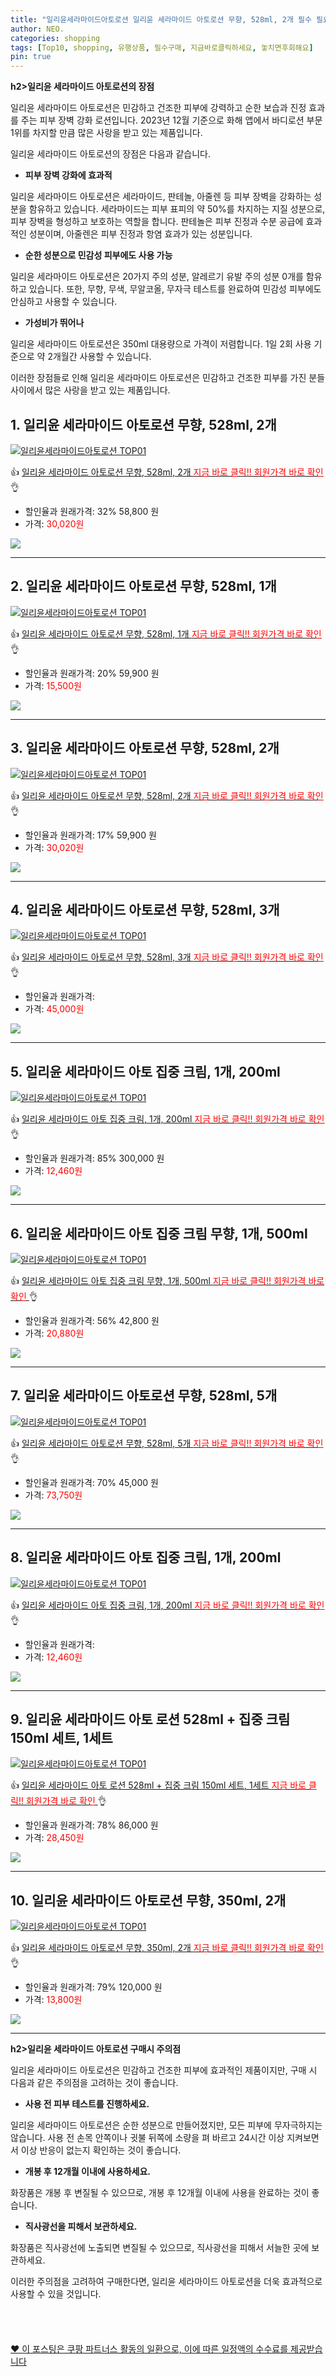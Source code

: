 ```yaml
---
title: "일리윤세라마이드아토로션 일리윤 세라마이드 아토로션 무향, 528ml, 2개 필수 필요 추천 제품 비교 최저 가격 비교 장점 구매 후기 구매평"
author: NEO.
categories: shopping
tags: [Top10, shopping, 유행상품, 필수구매, 지금바로클릭하세요, 놓치면후회해요]
pin: true
---
```

**h2>일리윤 세라마이드 아토로션의 장점**

일리윤 세라마이드 아토로션은 민감하고 건조한 피부에 강력하고 순한 보습과 진정 효과를 주는 피부 장벽 강화 로션입니다. 2023년 12월 기준으로 화해 앱에서 바디로션 부문 1위를 차지할 만큼 많은 사랑을 받고 있는 제품입니다.

일리윤 세라마이드 아토로션의 장점은 다음과 같습니다.

* **피부 장벽 강화에 효과적**

일리윤 세라마이드 아토로션은 세라마이드, 판테놀, 아줄렌 등 피부 장벽을 강화하는 성분을 함유하고 있습니다. 세라마이드는 피부 표피의 약 50%를 차지하는 지질 성분으로, 피부 장벽을 형성하고 보호하는 역할을 합니다. 판테놀은 피부 진정과 수분 공급에 효과적인 성분이며, 아줄렌은 피부 진정과 항염 효과가 있는 성분입니다.

* **순한 성분으로 민감성 피부에도 사용 가능**

일리윤 세라마이드 아토로션은 20가지 주의 성분, 알레르기 유발 주의 성분 0개를 함유하고 있습니다. 또한, 무향, 무색, 무알코올, 무자극 테스트를 완료하여 민감성 피부에도 안심하고 사용할 수 있습니다.

* **가성비가 뛰어나**

일리윤 세라마이드 아토로션은 350ml 대용량으로 가격이 저렴합니다. 1일 2회 사용 기준으로 약 2개월간 사용할 수 있습니다.

이러한 장점들로 인해 일리윤 세라마이드 아토로션은 민감하고 건조한 피부를 가진 분들 사이에서 많은 사랑을 받고 있는 제품입니다.

   

## 1. 일리윤 세라마이드 아토로션 무향, 528ml, 2개

[![일리윤세라마이드아토로션 TOP01](https://thumbnail7.coupangcdn.com/thumbnails/remote/490x490ex/image/retail/images/863645286565003-a19402c5-5b08-4c35-9114-21fea8fa6983.jpg)](https://link.coupang.com/re/AFFSDP?lptag=AF3617701&subid=GithubCoopas&pageKey=6936824598&traceid=V0-153&itemId=16807084664&vendorItemId=84723562392)


👍 [일리윤 세라마이드 아토로션 무향, 528ml, 2개 <font color=red> 지금 바로 클릭!! 회원가격 바로 확인 </font> ](https://link.coupang.com/re/AFFSDP?lptag=AF3617701&subid=GithubCoopas&pageKey=6936824598&traceid=V0-153&itemId=16807084664&vendorItemId=84723562392) 👌 


- 할인율과 원래가격: 32%  58,800   원
- 가격: <span style='color:red'>30,020원</span>

[![](/discount_price.png)](https://link.coupang.com/re/AFFSDP?lptag=AF3617701&subid=GithubCoopas&pageKey=6936824598&traceid=V0-153&itemId=16807084664&vendorItemId=84723562392)

---


   

## 2. 일리윤 세라마이드 아토로션 무향, 528ml, 1개

[![일리윤세라마이드아토로션 TOP01](https://thumbnail6.coupangcdn.com/thumbnails/remote/490x490ex/image/retail/images/863489696662833-cfbde4f5-c918-4261-ad07-58fb679f1184.jpg)](https://link.coupang.com/re/AFFSDP?lptag=AF3617701&subid=GithubCoopas&pageKey=6936824598&traceid=V0-153&itemId=13311997229&vendorItemId=3335127002)


👍 [일리윤 세라마이드 아토로션 무향, 528ml, 1개 <font color=red> 지금 바로 클릭!! 회원가격 바로 확인 </font> ](https://link.coupang.com/re/AFFSDP?lptag=AF3617701&subid=GithubCoopas&pageKey=6936824598&traceid=V0-153&itemId=13311997229&vendorItemId=3335127002) 👌 


- 할인율과 원래가격: 20%  59,900   원
- 가격: <span style='color:red'>15,500원</span>

[![](/discount_price.png)](https://link.coupang.com/re/AFFSDP?lptag=AF3617701&subid=GithubCoopas&pageKey=6936824598&traceid=V0-153&itemId=13311997229&vendorItemId=3335127002)

---


   

## 3. 일리윤 세라마이드 아토로션 무향, 528ml, 2개

[![일리윤세라마이드아토로션 TOP01](https://thumbnail7.coupangcdn.com/thumbnails/remote/490x490ex/image/retail/images/863645286565003-a19402c5-5b08-4c35-9114-21fea8fa6983.jpg)](https://link.coupang.com/re/AFFSDP?lptag=AF3617701&subid=GithubCoopas&pageKey=6936824598&traceid=V0-153&itemId=16807084664&vendorItemId=84723562392)


👍 [일리윤 세라마이드 아토로션 무향, 528ml, 2개 <font color=red> 지금 바로 클릭!! 회원가격 바로 확인 </font> ](https://link.coupang.com/re/AFFSDP?lptag=AF3617701&subid=GithubCoopas&pageKey=6936824598&traceid=V0-153&itemId=16807084664&vendorItemId=84723562392) 👌 


- 할인율과 원래가격: 17%  59,900   원
- 가격: <span style='color:red'>30,020원</span>

[![](/discount_price.png)](https://link.coupang.com/re/AFFSDP?lptag=AF3617701&subid=GithubCoopas&pageKey=6936824598&traceid=V0-153&itemId=16807084664&vendorItemId=84723562392)

---


   

## 4. 일리윤 세라마이드 아토로션 무향, 528ml, 3개

[![일리윤세라마이드아토로션 TOP01](https://thumbnail8.coupangcdn.com/thumbnails/remote/490x490ex/image/retail/images/2464714516783457-a76fded1-a12d-4809-8230-774232f477be.jpg)](https://link.coupang.com/re/AFFSDP?lptag=AF3617701&subid=GithubCoopas&pageKey=6936824598&traceid=V0-153&itemId=13836970307&vendorItemId=85480601736)


👍 [일리윤 세라마이드 아토로션 무향, 528ml, 3개 <font color=red> 지금 바로 클릭!! 회원가격 바로 확인 </font> ](https://link.coupang.com/re/AFFSDP?lptag=AF3617701&subid=GithubCoopas&pageKey=6936824598&traceid=V0-153&itemId=13836970307&vendorItemId=85480601736) 👌 


- 할인율과 원래가격: 
- 가격: <span style='color:red'>45,000원</span>

[![](/discount_price.png)](https://link.coupang.com/re/AFFSDP?lptag=AF3617701&subid=GithubCoopas&pageKey=6936824598&traceid=V0-153&itemId=13836970307&vendorItemId=85480601736)

---


   

## 5. 일리윤 세라마이드 아토 집중 크림, 1개, 200ml

[![일리윤세라마이드아토로션 TOP01](https://thumbnail7.coupangcdn.com/thumbnails/remote/490x490ex/image/retail/images/6939942633051113-84fc83f0-3e09-412d-8a7d-11f9f621a510.jpg)](https://link.coupang.com/re/AFFSDP?lptag=AF3617701&subid=GithubCoopas&pageKey=7255541573&traceid=V0-153&itemId=16807390921&vendorItemId=3003330255)


👍 [일리윤 세라마이드 아토 집중 크림, 1개, 200ml <font color=red> 지금 바로 클릭!! 회원가격 바로 확인 </font> ](https://link.coupang.com/re/AFFSDP?lptag=AF3617701&subid=GithubCoopas&pageKey=7255541573&traceid=V0-153&itemId=16807390921&vendorItemId=3003330255) 👌 


- 할인율과 원래가격: 85%  300,000   원
- 가격: <span style='color:red'>12,460원</span>

[![](/discount_price.png)](https://link.coupang.com/re/AFFSDP?lptag=AF3617701&subid=GithubCoopas&pageKey=7255541573&traceid=V0-153&itemId=16807390921&vendorItemId=3003330255)

---


   

## 6. 일리윤 세라마이드 아토 집중 크림 무향, 1개, 500ml

[![일리윤세라마이드아토로션 TOP01](https://thumbnail8.coupangcdn.com/thumbnails/remote/490x490ex/image/retail/images/862931127445978-aeb747ca-ef44-4f1e-ac84-0a5113c72dc1.jpg)](https://link.coupang.com/re/AFFSDP?lptag=AF3617701&subid=GithubCoopas&pageKey=6980895530&traceid=V0-153&itemId=16807258610&vendorItemId=3335127000)


👍 [일리윤 세라마이드 아토 집중 크림 무향, 1개, 500ml <font color=red> 지금 바로 클릭!! 회원가격 바로 확인 </font> ](https://link.coupang.com/re/AFFSDP?lptag=AF3617701&subid=GithubCoopas&pageKey=6980895530&traceid=V0-153&itemId=16807258610&vendorItemId=3335127000) 👌 


- 할인율과 원래가격: 56%  42,800   원
- 가격: <span style='color:red'>20,880원</span>

[![](/discount_price.png)](https://link.coupang.com/re/AFFSDP?lptag=AF3617701&subid=GithubCoopas&pageKey=6980895530&traceid=V0-153&itemId=16807258610&vendorItemId=3335127000)

---


   

## 7. 일리윤 세라마이드 아토로션 무향, 528ml, 5개

[![일리윤세라마이드아토로션 TOP01](https://thumbnail9.coupangcdn.com/thumbnails/remote/490x490ex/image/retail/images/863687460447819-bcc7bbfc-0620-4425-b883-3d56d92a0b60.jpg)](https://link.coupang.com/re/AFFSDP?lptag=AF3617701&subid=GithubCoopas&pageKey=6936824598&traceid=V0-153&itemId=4046794499&vendorItemId=85006374658)


👍 [일리윤 세라마이드 아토로션 무향, 528ml, 5개 <font color=red> 지금 바로 클릭!! 회원가격 바로 확인 </font> ](https://link.coupang.com/re/AFFSDP?lptag=AF3617701&subid=GithubCoopas&pageKey=6936824598&traceid=V0-153&itemId=4046794499&vendorItemId=85006374658) 👌 


- 할인율과 원래가격: 70%  45,000   원
- 가격: <span style='color:red'>73,750원</span>

[![](/discount_price.png)](https://link.coupang.com/re/AFFSDP?lptag=AF3617701&subid=GithubCoopas&pageKey=6936824598&traceid=V0-153&itemId=4046794499&vendorItemId=85006374658)

---


   

## 8. 일리윤 세라마이드 아토 집중 크림, 1개, 200ml

[![일리윤세라마이드아토로션 TOP01](https://thumbnail7.coupangcdn.com/thumbnails/remote/490x490ex/image/retail/images/6939942633051113-84fc83f0-3e09-412d-8a7d-11f9f621a510.jpg)](https://link.coupang.com/re/AFFSDP?lptag=AF3617701&subid=GithubCoopas&pageKey=7255541573&traceid=V0-153&itemId=16807390921&vendorItemId=3003330255)


👍 [일리윤 세라마이드 아토 집중 크림, 1개, 200ml <font color=red> 지금 바로 클릭!! 회원가격 바로 확인 </font> ](https://link.coupang.com/re/AFFSDP?lptag=AF3617701&subid=GithubCoopas&pageKey=7255541573&traceid=V0-153&itemId=16807390921&vendorItemId=3003330255) 👌 


- 할인율과 원래가격: 
- 가격: <span style='color:red'>12,460원</span>

[![](/discount_price.png)](https://link.coupang.com/re/AFFSDP?lptag=AF3617701&subid=GithubCoopas&pageKey=7255541573&traceid=V0-153&itemId=16807390921&vendorItemId=3003330255)

---


   

## 9. 일리윤 세라마이드 아토 로션 528ml + 집중 크림 150ml 세트, 1세트

[![일리윤세라마이드아토로션 TOP01](https://thumbnail7.coupangcdn.com/thumbnails/remote/490x490ex/image/retail/images/3498775482733053-04ea9da8-7f9e-4915-bfcd-2c3a32dd560b.jpg)](https://link.coupang.com/re/AFFSDP?lptag=AF3617701&subid=GithubCoopas&pageKey=6936838116&traceid=V0-153&itemId=16807104632&vendorItemId=80429245509)


👍 [일리윤 세라마이드 아토 로션 528ml + 집중 크림 150ml 세트, 1세트 <font color=red> 지금 바로 클릭!! 회원가격 바로 확인 </font> ](https://link.coupang.com/re/AFFSDP?lptag=AF3617701&subid=GithubCoopas&pageKey=6936838116&traceid=V0-153&itemId=16807104632&vendorItemId=80429245509) 👌 


- 할인율과 원래가격: 78%  86,000   원
- 가격: <span style='color:red'>28,450원</span>

[![](/discount_price.png)](https://link.coupang.com/re/AFFSDP?lptag=AF3617701&subid=GithubCoopas&pageKey=6936838116&traceid=V0-153&itemId=16807104632&vendorItemId=80429245509)

---


   

## 10. 일리윤 세라마이드 아토로션 무향, 350ml, 2개

[![일리윤세라마이드아토로션 TOP01](https://thumbnail9.coupangcdn.com/thumbnails/remote/490x490ex/image/vendor_inventory/b3ea/ec603bf3d8950ca4bc9aada7e23f5402430074d85659743701118975ee65.png)](https://link.coupang.com/re/AFFSDP?lptag=AF3617701&subid=GithubCoopas&pageKey=6936824598&traceid=V0-153&itemId=13507442069&vendorItemId=87548577632)


👍 [일리윤 세라마이드 아토로션 무향, 350ml, 2개 <font color=red> 지금 바로 클릭!! 회원가격 바로 확인 </font> ](https://link.coupang.com/re/AFFSDP?lptag=AF3617701&subid=GithubCoopas&pageKey=6936824598&traceid=V0-153&itemId=13507442069&vendorItemId=87548577632) 👌 


- 할인율과 원래가격: 79%  120,000   원
- 가격: <span style='color:red'>13,800원</span>

[![](/discount_price.png)](https://link.coupang.com/re/AFFSDP?lptag=AF3617701&subid=GithubCoopas&pageKey=6936824598&traceid=V0-153&itemId=13507442069&vendorItemId=87548577632)

---
**h2>일리윤 세라마이드 아토로션 구매시 주의점**

일리윤 세라마이드 아토로션은 민감하고 건조한 피부에 효과적인 제품이지만, 구매 시 다음과 같은 주의점을 고려하는 것이 좋습니다.

* **사용 전 피부 테스트를 진행하세요.**

일리윤 세라마이드 아토로션은 순한 성분으로 만들어졌지만, 모든 피부에 무자극하지는 않습니다. 사용 전 손목 안쪽이나 귓불 뒤쪽에 소량을 펴 바르고 24시간 이상 지켜보면서 이상 반응이 없는지 확인하는 것이 좋습니다.

* **개봉 후 12개월 이내에 사용하세요.**

화장품은 개봉 후 변질될 수 있으므로, 개봉 후 12개월 이내에 사용을 완료하는 것이 좋습니다.

* **직사광선을 피해서 보관하세요.**

화장품은 직사광선에 노출되면 변질될 수 있으므로, 직사광선을 피해서 서늘한 곳에 보관하세요.

이러한 주의점을 고려하여 구매한다면, 일리윤 세라마이드 아토로션을 더욱 효과적으로 사용할 수 있을 것입니다.<br><br><br><br><br> [ ❤  이 포스팅은 쿠팡 파트너스 활동의 일환으로, 이에 따른 일정액의 수수료를 제공받습니다](https://link.coupang.com/a/bcEFyh)